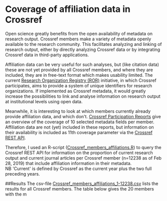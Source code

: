# Coverage of affiliation data in Crossref

Open science greatly benefits from the open availability of metadata on research output. Crossref members make a variety of metadata openly available to the research community. This facilitates analyzing and linking of research output, either by directly analyzing Crossref data or by integrating Crossref data in third-party applications. 

Affiliation data can be very useful for such analyses, but (like citation data) these are not yet provided by all Crossref members, and where they are included, they are in free-text format which makes usability limited. The current [Research Organization Registry (ROR)](https://www.ror.community/ROR) initiative, in which Crossref participates, aims to provide a system of unique identifiers for research organizations. If implemented as Crossref metadata, it would greatly increase the possibilities to link and analyse information on research output at institutional levels using open data. 

Meanwhile, it is interesting to look at which members currently already provide affiliation data, and which don't. [Crossref Participation Reports](https://www.crossref.org/members/prep/) give an overview of the coverage of 10 selected metadata fields per member. Affiliation data are not (yet) included in these reports, but information on their availability is included as 11th coverage parameter via the [Crossref REST API](https://github.com/CrossRef/rest-api-doc).

Therefore, I used an R-script ([Crossref_members_affiliations.R](/Crossref_members_affiliations.R)) to query the Crossref REST API for information on the proportion of current research output and  current journal articles per Crossref member (n=12238 as of Feb 28, 2019) that include affiliation information in their metadata.  
NB 'Current' is defined by Crossref as the current year plus the two full preceding years. 

##Results
The csv-file [Crossref_members_affiliations_1-12238.csv](/Crossref_members_affiliations_1-12238.csv) lists the results for all Crossref members. The table below gives the 20 members with the m
